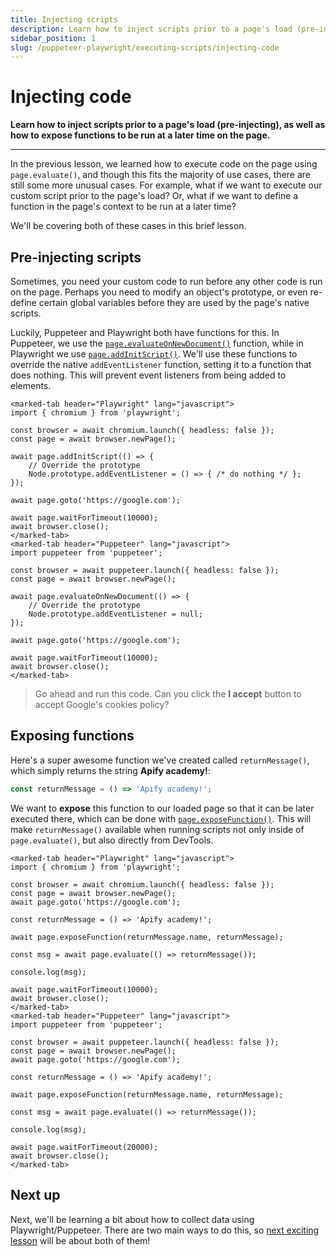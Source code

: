 ```yaml
---
title: Injecting scripts
description: Learn how to inject scripts prior to a page's load (pre-injecting), as well as how to expose functions to be run at a later time on the page.
sidebar_position: 1
slug: /puppeteer-playwright/executing-scripts/injecting-code
---
```


# [](#injecting-code) Injecting code

**Learn how to inject scripts prior to a page's load (pre-injecting), as well as how to expose functions to be run at a later time on the page.**

---

In the previous lesson, we learned how to execute code on the page using `page.evaluate()`, and though this fits the majority of use cases, there are still some more unusual cases. For example, what if we want to execute our custom script prior to the page's load? Or, what if we want to define a function in the page's context to be run at a later time?

We'll be covering both of these cases in this brief lesson.

## [](#pre-injecting) Pre-injecting scripts

Sometimes, you need your custom code to run before any other code is run on the page. Perhaps you need to modify an object's prototype, or even re-define certain global variables before they are used by the page's native scripts.

Luckily, Puppeteer and Playwright both have functions for this. In Puppeteer, we use  the [`page.evaluateOnNewDocument()`](https://puppeteer.github.io/puppeteer/docs/puppeteer.page.evaluateonnewdocument/) function, while in Playwright we use [`page.addInitScript()`](https://playwright.dev/docs/api/class-page#page-add-init-script). We'll use these functions to override the native `addEventListener` function, setting it to a function that does nothing. This will prevent event listeners from being added to elements.

```marked-tabs
<marked-tab header="Playwright" lang="javascript">
import { chromium } from 'playwright';

const browser = await chromium.launch({ headless: false });
const page = await browser.newPage();

await page.addInitScript(() => {
    // Override the prototype
    Node.prototype.addEventListener = () => { /* do nothing */ };
});

await page.goto('https://google.com');

await page.waitForTimeout(10000);
await browser.close();
</marked-tab>
<marked-tab header="Puppeteer" lang="javascript">
import puppeteer from 'puppeteer';

const browser = await puppeteer.launch({ headless: false });
const page = await browser.newPage();

await page.evaluateOnNewDocument(() => {
    // Override the prototype
    Node.prototype.addEventListener = null;
});

await page.goto('https://google.com');

await page.waitForTimeout(10000);
await browser.close();
</marked-tab>
```

> Go ahead and run this code. Can you click the **I accept** button to accept Google's cookies policy?

## [](#exposing-functions) Exposing functions

Here's a super awesome function we've created called `returnMessage()`, which simply returns the string **Apify academy!**:

```js
const returnMessage = () => 'Apify academy!';
```

We want to **expose** this function to our loaded page so that it can be later executed there, which can be done with [`page.exposeFunction()`](https://playwright.dev/docs/api/class-page#page-expose-function). This will make `returnMessage()` available when running scripts not only inside of `page.evaluate()`, but also directly from DevTools.

```marked-tabs
<marked-tab header="Playwright" lang="javascript">
import { chromium } from 'playwright';

const browser = await chromium.launch({ headless: false });
const page = await browser.newPage();
await page.goto('https://google.com');

const returnMessage = () => 'Apify academy!';

await page.exposeFunction(returnMessage.name, returnMessage);

const msg = await page.evaluate(() => returnMessage());

console.log(msg);

await page.waitForTimeout(10000);
await browser.close();
</marked-tab>
<marked-tab header="Puppeteer" lang="javascript">
import puppeteer from 'puppeteer';

const browser = await puppeteer.launch({ headless: false });
const page = await browser.newPage();
await page.goto('https://google.com');

const returnMessage = () => 'Apify academy!';

await page.exposeFunction(returnMessage.name, returnMessage);

const msg = await page.evaluate(() => returnMessage());

console.log(msg);

await page.waitForTimeout(20000);
await browser.close();
</marked-tab>
```

## [](#next) Next up

Next, we'll be learning a bit about how to collect data using Playwright/Puppeteer. There are two main ways to do this, so [next exciting lesson](./collecting_data.md) will be about both of them!
